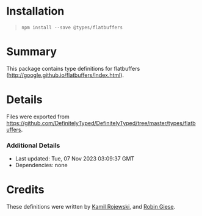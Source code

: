 # Installation
> `npm install --save @types/flatbuffers`

# Summary
This package contains type definitions for flatbuffers (http://google.github.io/flatbuffers/index.html).

# Details
Files were exported from https://github.com/DefinitelyTyped/DefinitelyTyped/tree/master/types/flatbuffers.

### Additional Details
 * Last updated: Tue, 07 Nov 2023 03:09:37 GMT
 * Dependencies: none

# Credits
These definitions were written by [Kamil Rojewski](kamil.rojewski@gmail.com), and [Robin Giese](robin@grumpycorp.com).
